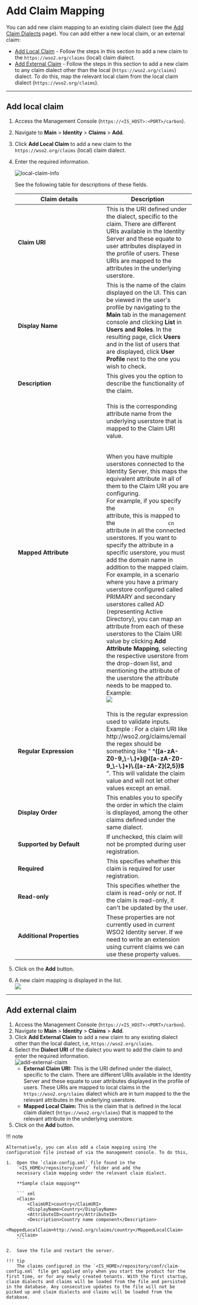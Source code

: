 # Add Claim Mapping

You can add new claim mapping to an existing claim dialect (see the
[Add Claim Dialects](../../../guides/dialects/add-claim-dialects) page). You can add either a new local claim, or an external claim:

-   [Add Local Claim](#add-local-claim) - Follow the
    steps in this section to add a new claim to the
    `https://wso2.org/claims` (local) claim dialect.
-   [Add External Claim](#add-external-claim) - Follow
    the steps in this section to add a new claim to any claim dialect
    other than the local (`https://wso2.org/claims`) dialect. To do this,
    map the relevant local claim from the local claim dialect (`https://wso2.org/claims`).

---

## Add local claim

1.  Access the Management Console (`https://<IS_HOST>:<PORT>/carbon`).
2.  Navigate to **Main** > **Identity** > **Claims** > **Add**.
3.  Click **Add Local Claim** to add a new claim to the
    `https://wso2.org/claims` (local) claim dialect.

4.  Enter the required information.  

    ![local-claim-info](/assets/img/guides/local-claim-info.png) 

    See the following table for descriptions of these fields.

    <table>
    <colgroup>
    <col style="width: 50%" />
    <col style="width: 50%" />
    </colgroup>
    <thead>
    <tr class="header">
    <th>Claim details</th>
    <th>Description</th>
    </tr>
    </thead>
    <tbody>
    <tr class="odd">
    <td><strong>Claim URI</strong></td>
    <td>This is the URI defined under the dialect, specific to the claim. There are different URIs available in the Identity Server and these equate to user attributes displayed in the profile of users. These URIs are mapped to the attributes in the underlying userstore.</td>
    </tr>
    <tr class="even">
    <td><strong>Display Name</strong></td>
    <td>This is the name of the claim displayed on the UI. This can be viewed in the user's profile by navigating to the <strong>Main</strong> tab in the management console and clicking <strong>List</strong> in <strong>Users and Roles</strong>. In the resulting page, click <strong>Users</strong> and in the list of users that are displayed, click <strong>User Profile</strong> next to the one you wish to check.</td>
    </tr>
    <tr class="odd">
    <td><strong>Description</strong></td>
    <td>This gives you the option to describe the functionality of the claim.</td>
    </tr>
    <tr class="even">
    <td><strong>Mapped Attribute</strong></td>
    <td><div class="content-wrapper">
    <p>This is the corresponding attribute name from the underlying userstore that is mapped to the Claim URI value.<br />
    <br />
    </p>
    <p>When you have multiple userstores connected to the Identity Server, this maps the equivalent attribute in all of them to the Claim URI you are configuring.<br />
    For example, if you specify the <code>                 cn                </code> attribute, this is mapped to the <code>                 cn                </code> attribute in all the connected userstores. If you want to specify the attribute in a specific userstore, you must add the domain name in addition to the mapped claim. For example, in a scenario where you have a primary userstore configured called PRIMARY and secondary userstores called AD (representing Active Directory), you can map an attribute from each of these userstores to the Claim URI value by clicking <strong>Add Attribute Mapping</strong>, selecting the respective userstore from the drop-down list, and mentioning the attribute of the userstore the attribute needs to be mapped to.<br />
    Example:<br />
    <img src="/assets/img/guides/map-attribute.png"/></p>
    </div></td>
    </tr>
    <tr class="odd">
    <td><strong>Regular Expression</strong></td>
    <td>This is the regular expression used to validate inputs. Example : For a claim URI like http://wso2.org/claims/email the regex should be something like " <strong>^([a-zA-Z0-9_\-\.]+)@([a-zA-Z0-9_\-\.]+)\.([a-zA-Z]{2,5})$</strong> ". This will validate the claim value and will not let other values except an email.</td>
    </tr>
    <tr class="even">
    <td><strong>Display Order</strong></td>
    <td>This enables you to specify the order in which the claim is displayed, among the other claims defined under the same dialect.</td>
    </tr>
    <tr class="odd">
    <td><strong>Supported by Default</strong></td>
    <td>If unchecked, this claim will not be prompted during user registration.</td>
    </tr>
    <tr class="even">
    <td><strong>Required</strong></td>
    <td>This specifies whether this claim is required for user registration.</td>
    </tr>
    <tr class="odd">
    <td><strong>Read-only</strong></td>
    <td>This specifies whether the claim is read-only or not. If the claim is read-only, it can't be updated by the user.</td>
    </tr>
    <tr class="even">
    <td><strong>Additional Properties</strong></td>
    <td>These properties are not currently used in current WSO2 Identity server. If we need to write an extension using current claims we can use these property values.</td>
    </tr>
    </tbody>
    </table>

5.  Click on the **Add** button.
6.  A new claim mapping is displayed in the list.  
    ![](/assets/img/guides/edit-claim-link.png)

----

## Add external claim

1.  Access the Management Console (`https://<IS_HOST>:<PORT>/carbon`).
2.  Navigate to **Main** > **Identity** > **Claims** > **Add**.
3.  Click **Add External Claim** to add a new claim to any existing
    dialect other than the local dialect, i.e, `https://wso2.org/claims`.
4.  Select the **Dialect URI** of the dialect you want to add the claim
    to and enter the required information.  
    ![add-external-claim](/assets/img/guides/add-external-claim.png) 
    -   **External Claim URI:** This is the URI defined under the
        dialect, specific to the claim. There are different URIs
        available in the Identity Server and these equate to user
        attributes displayed in the profile of users. These URIs are
        mapped to local claims in the `https://wso2.org/claims` dialect
        which are in turn mapped to the the relevant attributes in the
        underlying userstore.
    -   **Mapped Local Claim:** This is the claim that is defined in the
        local claim dialect (`https://wso2.org/claims`) that is mapped
        to the relevant attribute in the underlying userstore.
5.  Click on the **Add** button.

!!! note
    
    Alternatively, you can also add a claim mapping using the
    configuration file instead of via the management console. To do this,
    
    1.  Open the `claim-config.xml` file found in the
        `<IS_HOME>/repository/conf/` folder and add the
        necessary claim mapping under the relevant claim dialect.
    
        **Sample claim mapping**
    
        ``` xml
        <Claim>
            <ClaimURI>country</ClaimURI>
            <DisplayName>Country</DisplayName>
            <AttributeID>country</AttributeID>
            <Description>Country name component</Description>
            <MappedLocalClaim>http://wso2.org/claims/country</MappedLocalClaim>
        </Claim>
        ```
    
    2.  Save the file and restart the server.
    
    !!! tip
        The claims configured in the `<IS_HOME>/repository/conf/claim-config.xml` file get applied only when you start the product for the first time, or for any newly created tenants. With the first startup, claim dialects and claims will be loaded from the file and persisted in the database. Any consecutive updates to the file will not be picked up and claim dialects and claims will be loaded from the database.
            
